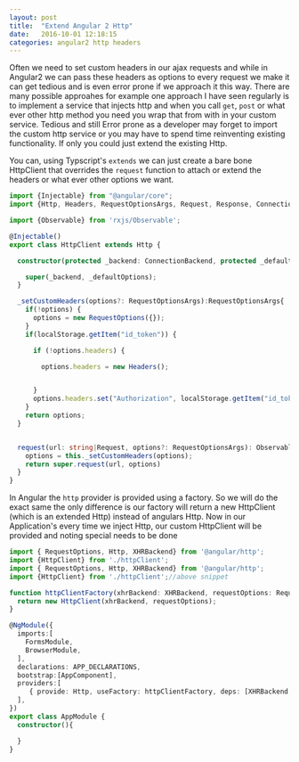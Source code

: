 ```yaml
---
layout: post
title:  "Extend Angular 2 Http"
date:   2016-10-01 12:18:15
categories: angular2 http headers
---
```

Often we need to set custom headers in our ajax requests and while in Angular2 we can pass these headers as options to 
every request we make it can get tedious and is even error prone if we approach it this way. There are many possible approahes 
for example one approach I have seen regularly is to implement a service that injects http and when you call `get`,  `post` or 
what ever other http method you need you wrap that from with in your custom service. Tedious and still Error prone as a 
developer may forget to import the custom http service or you may have to spend time reinventing existing functionality. If
only you could just extend the existing Http.

You can, using Typscript's `extends` we can just create a bare bone HttpClient that overrides the `request` function to attach
or extend the headers or what ever other options we want.

```ts
import {Injectable} from "@angular/core";
import {Http, Headers, RequestOptionsArgs, Request, Response, ConnectionBackend, RequestOptions} from "@angular/http";

import {Observable} from 'rxjs/Observable';

@Injectable()
export class HttpClient extends Http {

  constructor(protected _backend: ConnectionBackend, protected _defaultOptions: RequestOptions) {

    super(_backend, _defaultOptions);
  }

  _setCustomHeaders(options?: RequestOptionsArgs):RequestOptionsArgs{
    if(!options) {
      options = new RequestOptions({});
    }
    if(localStorage.getItem("id_token")) {

      if (!options.headers) {

        options.headers = new Headers();


      }
      options.headers.set("Authorization", localStorage.getItem("id_token"))
    }
    return options;
  }


  request(url: string|Request, options?: RequestOptionsArgs): Observable<Response> {
    options = this._setCustomHeaders(options);
    return super.request(url, options)
  }
}
```
In Angular the `http` provider is provided using a factory. So we will do the exact same the only difference is our factory will return a new HttpClient (which is an extended Http) instead of angulars Http.
Now in our Application's every time we inject Http, our custom HttpClient will be provided and noting special needs to be done

```ts
import { RequestOptions, Http, XHRBackend} from '@angular/http';
import {HttpClient} from './httpClient';
import { RequestOptions, Http, XHRBackend} from '@angular/http';
import {HttpClient} from './httpClient';//above snippet

function httpClientFactory(xhrBackend: XHRBackend, requestOptions: RequestOptions): Http {
  return new HttpClient(xhrBackend, requestOptions);
}

@NgModule({
  imports:[
    FormsModule,
    BrowserModule,
  ],
  declarations: APP_DECLARATIONS,
  bootstrap:[AppComponent],
  providers:[
     { provide: Http, useFactory: httpClientFactory, deps: [XHRBackend, RequestOptions]}
  ],
})
export class AppModule {
  constructor(){

  }
}
```


